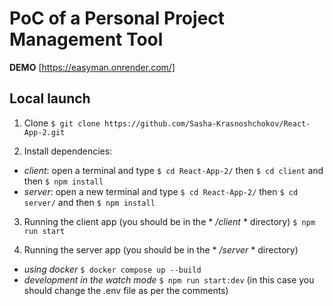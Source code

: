 # PoC of a Personal Project Management Tool

**DEMO** [https://easyman.onrender.com/]

## Local launch

  1. Clone
  ```$ git clone https://github.com/Sasha-Krasnoshchokov/React-App-2.git```

  2. Install dependencies:
   - *client*: open a terminal and type ```$ cd React-App-2/``` then ```$ cd client``` and then ```$ npm install```
   - *server*: open a new terminal and type ```$ cd React-App-2/``` then ```$ cd server/``` and then ```$ npm install```

   3. Running the client app (you should be in the * */client* * directory) ```$ npm run start```
      
   4. Running the server app (you should be in the * */server* * directory)
  - *using docker* ```$ docker compose up --build```
  - *development in the watch mode* ```$ npm run start:dev```
      (in this case you should change the .env file as per the comments)
